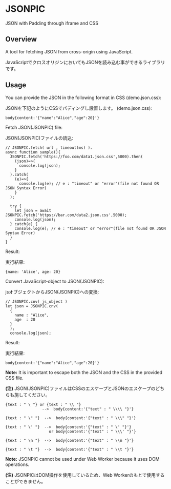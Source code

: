 # JSONPIC
JSON with Padding through iframe and CSS

## Overview
A tool for fetching JSON from cross-origin using JavaScript.

JavaScriptでクロスオリジンにおいてもJSONを読み込む事ができるライブラリです。

## Usage
You can provide the JSON in the following format in CSS (demo.json.css):

JSONを下記のようにCSSでパディングし設置します。  (demo.json.css):

```
body{content:'{"name":"Alice","age":20}'}
```

Fetch JSON(JSONPIC) file:

JSON(JSONPIC)ファイルの読込:

```
// JSONPIC.fetch( url , timeout(ms) ).
async function sample(){
  JSONPIC.fetch('https://foo.com/data1.json.css',5000).then(
    (json)=>{
      console.log(json);
    }
  ).catch(
    (e)=>{
      console.log(e); // e : "timeout" or "error"(file not found OR JSON Syntax Error)
    }
  );

  try {
    let json = await JSONPIC.fetch('https://bar.com/data2.json.css',5000);
    console.log(json);
  } catch(e) {
    console.log(e); // e : "timeout" or "error"(file not found OR JSON Syntax Error)
  }
}
```
Result:

実行結果:

```
{name: 'Alice', age: 20}
```


Convert JavaScript-object to JSON(JSONPIC):

jsオブジェクトからJSON(JSONPIC)への変換:
```
// JSONPIC.cnv( js_object )
let json = JSONPIC.cnv(
  {
    name : "Alice",
    age  : 20
  }
  );
  console.log(json);
```
Result:

実行結果:
```
body{content:'{"name":"Alice","age":20}'}
```

**Note:** It is important to escape both the JSON and the CSS in the provided CSS file.

**(注)** JSON(JSONPIC)ファイルはCSSのエスケープとJSONのエスケープのどちらも施してください。

```
{text : " \ "} or {text : " \\ "}
                -->  body{content:'{"text" : " \\\\ "}'}

{text : " \" "}  -->  body{content:'{"text" : " \\\" "}'}

{text : " \' "}  -->  body{content:'{"text" : " \' "}'}
                   or body{content:'{"text" : " \\\' "}'}

{text : " \n "}  -->  body{content:'{"text" : " \\n "}'}

{text : " \t "}  -->  body{content:'{"text" : " \\t "}'}

```

**Note:** JSONPIC cannot be used under Web Worker because it uses DOM operations.

**(注)** JSONPICはDOM操作を使用しているため、Web Workerのもとで使用することができません。
